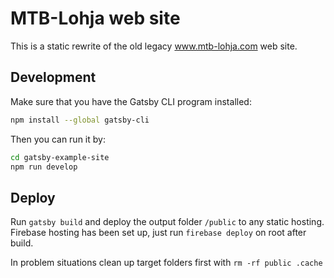# MTB-Lohja web site

This is a static rewrite of the old legacy www.mtb-lohja.com web site.

## Development

Make sure that you have the Gatsby CLI program installed:
```sh
npm install --global gatsby-cli
```

Then you can run it by:
```sh
cd gatsby-example-site
npm run develop
```

## Deploy

Run `gatsby build` and deploy the output folder `/public` to any
static hosting. Firebase hosting has been set up, just run 
`firebase deploy` on root after build. 

In problem situations clean up target folders first
with `rm -rf public .cache`